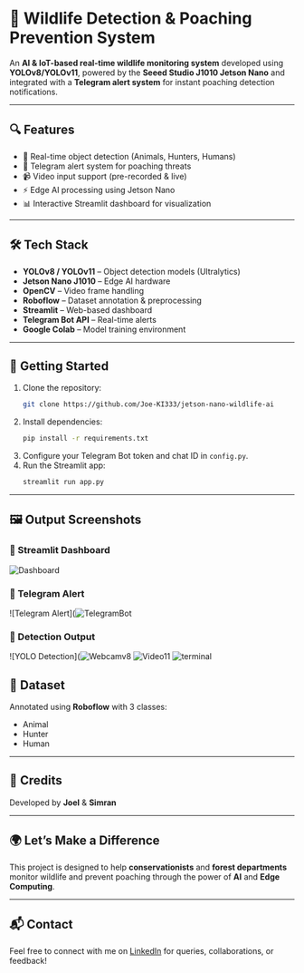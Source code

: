 
# 🦌 Wildlife Detection & Poaching Prevention System

An **AI & IoT-based real-time wildlife monitoring system** developed using **YOLOv8/YOLOv11**, powered by the **Seeed Studio J1010 Jetson Nano** and integrated with a **Telegram alert system** for instant poaching detection notifications.

---

## 🔍 Features
- 🎯 Real-time object detection (Animals, Hunters, Humans)  
- 🚨 Telegram alert system for poaching threats  
- 📹 Video input support (pre-recorded & live)  
- ⚡ Edge AI processing using Jetson Nano  
- 📊 Interactive Streamlit dashboard for visualization  

---

## 🛠️ Tech Stack
- **YOLOv8 / YOLOv11** – Object detection models (Ultralytics)  
- **Jetson Nano J1010** – Edge AI hardware  
- **OpenCV** – Video frame handling  
- **Roboflow** – Dataset annotation & preprocessing  
- **Streamlit** – Web-based dashboard  
- **Telegram Bot API** – Real-time alerts  
- **Google Colab** – Model training environment  

---

## 🚀 Getting Started
1. Clone the repository:
   ```bash
   git clone https://github.com/Joe-KI333/jetson-nano-wildlife-ai
   ```
2. Install dependencies:
   ```bash
   pip install -r requirements.txt
   ```
3. Configure your Telegram Bot token and chat ID in `config.py`.  
4. Run the Streamlit app:
   ```bash
   streamlit run app.py
   ```

---

## 🖼️ Output Screenshots

### 🔹 Streamlit Dashboard
![Dashboard](https://github.com/user-attachments/assets/1a97ecb3-cbe4-4fd3-8fd2-52b5c8f07f1c)

### 🔹 Telegram Alert
![Telegram Alert](![TelegramBot](https://github.com/user-attachments/assets/2e51beb6-abb4-4d3e-8753-4d97d73faeb5)


### 🔹 Detection Output
![YOLO Detection](![Webcamv8](https://github.com/user-attachments/assets/718e6de6-af05-49ab-b0fe-0ef09ecc5246) ![Video11](https://github.com/user-attachments/assets/57e01fb0-8fa3-430c-a5c1-45af7f8fe549)
![terminal](https://github.com/user-attachments/assets/97c463c5-2a81-4909-8c8c-9872541256e9)


## 📁 Dataset
Annotated using **Roboflow** with 3 classes:
- Animal  
- Hunter  
- Human  

---

## 🤝 Credits
Developed by **Joel** & **Simran**  

---

## 🌍 Let’s Make a Difference
This project is designed to help **conservationists** and **forest departments** monitor wildlife and prevent poaching through the power of **AI** and **Edge Computing**.

---

## 📬 Contact
Feel free to connect with me on [LinkedIn](https://www.linkedin.com/in/joelnadar123/) for queries, collaborations, or feedback!
